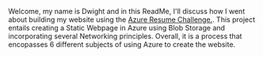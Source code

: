 Welcome, my name is Dwight and in this ReadMe, I'll discuss how I went about building my website
using the <span><a href="https://cloudresumechallenge.dev/">Azure Resume Challenge.</a></span>.
This project entails creating a Static Webpage in Azure using Blob Storage and incorporating several Networking principles. Overall, it is a process that encopasses 6 different subjects of using Azure to create the website.